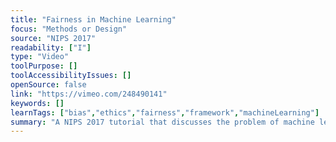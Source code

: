 ```yaml
---
title: "Fairness in Machine Learning"
focus: "Methods or Design"
source: "NIPS 2017"
readability: ["I"]
type: "Video"
toolPurpose: []
toolAccessibilityIssues: []
openSource: false
link: "https://vimeo.com/248490141"
keywords: []
learnTags: ["bias","ethics","fairness","framework","machineLearning"]
summary: "A NIPS 2017 tutorial that discusses the problem of machine learning fairness through three approaches: statistics, causality and measurement. "
---
```


